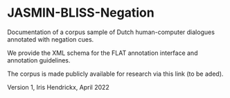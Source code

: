 # JASMIN-BLISS-Negation
Documentation of a corpus sample of Dutch human-computer dialogues annotated with negation cues.

We provide the XML schema for the FLAT annotation interface and annotation guidelines.

The corpus is made publicly available for research via this link (to be aded).




Version 1, Iris Hendrickx, April 2022

